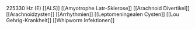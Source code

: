 225330 Hz (E)
[[ALS]]
[[Amyotrophe Latr-Sklerose]]
[[Arachnoid Divertikel]]
[[Arachnoidzysten]]
[[Arrhythmien]]
[[Leptomeningealen Cysten]]
[[Lou Gehrig-Krankheit]]
[[Whipworm Infektionen]]